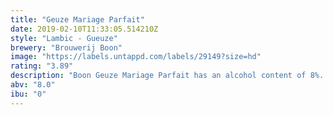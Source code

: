 ```yaml
---
title: "Geuze Mariage Parfait"
date: 2019-02-10T11:33:05.514210Z
style: "Lambic - Gueuze"
brewery: "Brouwerij Boon"
image: "https://labels.untappd.com/labels/29149?size=hd"
rating: "3.89"
description: "Boon Geuze Mariage Parfait has an alcohol content of 8%. It consists of 95% mild lambic, aged at least three years and specially reserved for this purpose, and 5% young lambic. The latter provides the fermentable sugars and wild yeasts. After mixing in a vessel of 25,000 litres, the wort (unfermented mixture) is filtered and chilled. If we are bottling, we bring it back to fermentation temperature. The bottles are placed in a climate-controlled space for the secondary fermentation. This is followed by maturing at low temperature for at least 6 months. Want to know the bottling date? Simply subtract 20 years from the “best before” date! The soft, mildly sour berry taste, harmonises with the oak barrels’ aromas in which Geuze Mariage Parfait has ripen. The body speaks of vanilla followed by a bitter aftertaste of cloves that becomes increasingly intense. Sublime. "
abv: "8.0"
ibu: "0"
---
```

